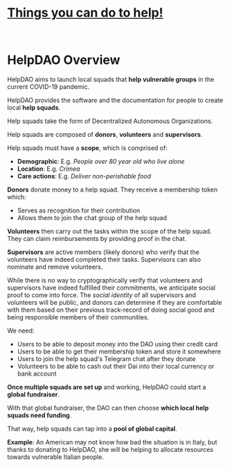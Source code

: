 # [Things you can do to help!](https://github.com/helpdao/help/issues)

<br>

# HelpDAO Overview

HelpDAO aims to launch local squads that **help vulnerable groups** in the current COVID-19 pandemic.

HelpDAO provides the software and the documentation for people to create local **help squads**.

Help squads take the form of Decentralized Autonomous Organizations.

Help squads are composed of **donors**, **volunteers** and **supervisors**.

Help squads must have a **scope**, which is comprised of:

- **Demographic**: E.g. *People over 80 year old who live alone*
- **Location**: E.g. *Crimea*
- **Care actions**: E.g. *Deliver non-perishable food*

**Donors** donate money to a help squad. They receive a membership token which:

- Serves as recognition for their contribution
- Allows them to join the chat group of the help squad

**Volunteers** then carry out the tasks within the scope of the help squad. They can claim reimbursements by providing proof in the chat.

**Supervisors** are active members (likely donors) who verify that the volunteers have indeed completed their tasks. Supervisors can also nominate and remove volunteers.

While there is no way to cryptographically verify that volunteers and supervisors have indeed fulfilled their commitments, we anticipate social proof to come into force. The *social identity* of all supervisors and volunteers will be public, and donors can determine if they are comfortable with them based on their previous track-record of doing social good and being responsible members of their communities.

We need:

- Users to be able to deposit money into the DAO using their credit card
- Users to be able to get their membership token and store it somewhere
- Users to join the help squad's Telegram chat after they donate
- Volunteers to be able to cash out their Dai into their local currency or bank account

**Once multiple squads are set up** and working, HelpDAO could start a **global fundraiser**.

With that global fundraiser, the DAO can then choose **which local help squads need funding**.

That way, help squads can tap into a **pool of global capital**.

**Example**: An American may not know how bad the situation is in Italy, but thanks to donating to HelpDAO, she will be helping to allocate resources towards vulnerable Italian people.
